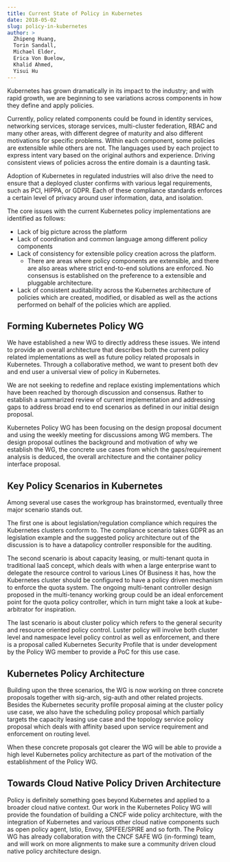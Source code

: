 ```yaml
---
title: Current State of Policy in Kubernetes
date: 2018-05-02
slug: policy-in-kubernetes
author: >
  Zhipeng Huang,
  Torin Sandall,
  Michael Elder,
  Erica Von Buelow,
  Khalid Ahmed,
  Yisui Hu
---
```


Kubernetes has grown dramatically in its impact to the industry; and with rapid growth, we are beginning to see variations across components in how they define and apply policies.

Currently, policy related components could be found in identity services, networking services, storage services, multi-cluster federation, RBAC and many other areas, with different degree of maturity and also different motivations for specific problems. Within each component, some policies are extensible while others are not. The languages used by each project to express intent vary based on the original authors and experience. Driving consistent views of policies across the entire domain is a daunting task.

Adoption of Kubernetes in regulated industries will also drive the need to ensure that a deployed cluster confirms with various legal requirements, such as PCI, HIPPA, or GDPR. Each of these compliance standards enforces a certain level of privacy around user information, data, and isolation.

The core issues with the current Kubernetes policy implementations are identified as follows:

* Lack of big picture across the platform
* Lack of coordination and common language among different policy components
* Lack of consistency for extensible policy creation across the platform.
  * There are areas where policy components are extensible, and there are also areas where strict end-to-end solutions are enforced. No consensus is established on the preference to a extensible and pluggable architecture.
* Lack of consistent auditability across the Kubernetes architecture of policies which are created, modified, or disabled as well as the actions performed on behalf of the policies which are applied.

## Forming Kubernetes Policy WG

We have established a new WG to directly address these issues. We intend to provide an overall architecture that describes both the current policy related implementations as well as future policy related proposals in Kubernetes. Through a collaborative method, we want to present both dev and end user a universal view of policy in Kubernetes.

We are not seeking to redefine and replace existing implementations which have been reached by thorough discussion and consensus. Rather to establish a summarized review of current implementation and addressing gaps to address broad end to end scenarios as defined in our initial design proposal.

Kubernetes Policy WG has been focusing on the design proposal document and using the weekly meeting for discussions among WG members. The design proposal outlines the background and motivation of why we establish the WG, the concrete use cases from which the gaps/requirement analysis is deduced, the overall architecture and the container policy interface proposal.

## Key Policy Scenarios in Kubernetes

Among several use cases the workgroup has brainstormed, eventually three major scenario stands out.

The first one is about legislation/regulation compliance which requires the Kubernetes clusters conform to. The compliance scenario takes GDPR as an legislation example and the suggested policy architecture out of the discussion is to have a datapolicy controller responsible for the auditing.

The second scenario is about capacity leasing, or multi-tenant quota in traditional IaaS concept, which deals with when a large enterprise want to delegate the resource control to various Lines Of Business it has, how the Kubernetes cluster should be configured to have a policy driven mechanism to enforce the quota system. The ongoing multi-tenant controller design proposed in the multi-tenancy working group could be an ideal enforcement point for the quota policy controller, which in turn might take a look at kube-arbitrator for inspiration.

The last scenario is about cluster policy which refers to the general security and resource oriented policy control. Luster policy will involve both cluster level and namespace level policy control as well as enforcement, and there is a proposal called Kubernetes Security Profile that is under development by the Policy WG member to provide a PoC for this use case.

## Kubernetes Policy Architecture

Building upon the three scenarios, the WG is now working on three concrete proposals together with sig-arch, sig-auth and other related projects. Besides the Kubernetes security profile proposal aiming at the cluster policy use case, we also have the scheduling policy proposal which partially targets the capacity leasing use case and the topology service policy proposal which deals with affinity based upon service requirement and enforcement on routing level.

When these concrete proposals got clearer the WG will be able to provide a high level Kubernetes policy architecture as part of the motivation of the establishment of the Policy WG.

## Towards Cloud Native Policy Driven Architecture

Policy is definitely something goes beyond Kubernetes and applied to a broader cloud native context. Our work in the Kubernetes Policy WG will provide the foundation of building a CNCF wide policy architecture, with the integration of Kubernetes and various other cloud native components such as open policy agent, Istio, Envoy, SPIFEE/SPIRE and so forth. The Policy WG has already collaboration with the CNCF SAFE WG (in-forming) team, and will work on more alignments to make sure a community driven cloud native policy architecture design.
